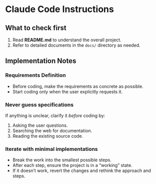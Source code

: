 # Claude Code Instructions

## What to check first
1. Read **README.md** to understand the overall project.
2. Refer to detailed documents in the `docs/` directory as needed.

## Implementation Notes

### Requirements Definition
- Before coding, make the requirements as concrete as possible.
- Start coding only when the user explicitly requests it.

### **Never** guess specifications
If anything is unclear, clarify it *before* coding by:
1. Asking the user questions.
2. Searching the web for documentation.
3. Reading the existing source code.

### Iterate with minimal implementations
- Break the work into the smallest possible steps.
- After each step, ensure the project is in a “working” state.
- If it doesn’t work, revert the changes and rethink the approach and steps.

